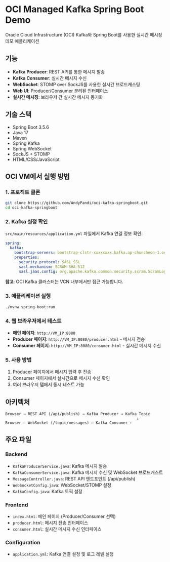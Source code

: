 # OCI Managed Kafka Spring Boot Demo

Oracle Cloud Infrastructure (OCI) Kafka와 Spring Boot를 사용한 실시간 메시징 데모 애플리케이션

## 기능

- **Kafka Producer**: REST API를 통한 메시지 발송
- **Kafka Consumer**: 실시간 메시지 수신 
- **WebSocket**: STOMP over SockJS를 사용한 실시간 브로드캐스팅
- **Web UI**: Producer/Consumer 분리된 인터페이스
- **실시간 메시징**: 브라우저 간 실시간 메시지 동기화

## 기술 스택

- Spring Boot 3.5.6
- Java 17
- Maven
- Spring Kafka
- Spring WebSocket
- SockJS + STOMP
- HTML/CSS/JavaScript

## OCI VM에서 실행 방법

### 1. 프로젝트 클론
```bash
git clone https://github.com/AndyPandi/oci-kafka-springboot.git
cd oci-kafka-springboot
```

### 2. Kafka 설정 확인
`src/main/resources/application.yml` 파일에서 Kafka 연결 정보 확인:
```yaml
spring:
  kafka:
    bootstrap-servers: bootstrap-clstr-xxxxxxxx.kafka.ap-chuncheon-1.oci.oraclecloud.com:9092
    properties:
      security.protocol: SASL_SSL
      sasl.mechanism: SCRAM-SHA-512
      sasl.jaas.config: org.apache.kafka.common.security.scram.ScramLoginModule required username="xxxx" password="xxxxx";
```

**참고**: OCI Kafka 클러스터는 VCN 내부에서만 접근 가능합니다.

### 3. 애플리케이션 실행
```bash
./mvnw spring-boot:run
```

### 4. 웹 브라우저에서 테스트
- **메인 페이지**: `http://VM_IP:8080`
- **Producer 페이지**: `http://VM_IP:8080/producer.html` - 메시지 전송
- **Consumer 페이지**: `http://VM_IP:8080/consumer.html` - 실시간 메시지 수신

### 5. 사용 방법
1. Producer 페이지에서 메시지 입력 후 전송
2. Consumer 페이지에서 실시간으로 메시지 수신 확인
3. 여러 브라우저 탭에서 동시 테스트 가능

## 아키텍처

```
Browser → REST API (/api/publish) → Kafka Producer → Kafka Topic
                                                          ↓
Browser ← WebSocket (/topic/messages) ← Kafka Consumer ←
```

## 주요 파일

### Backend
- `KafkaProducerService.java`: Kafka 메시지 발송
- `KafkaConsumerService.java`: Kafka 메시지 수신 및 WebSocket 브로드캐스트  
- `MessageController.java`: REST API 엔드포인트 (/api/publish)
- `WebSocketConfig.java`: WebSocket/STOMP 설정
- `KafkaConfig.java`: Kafka 토픽 설정

### Frontend
- `index.html`: 메인 페이지 (Producer/Consumer 선택)
- `producer.html`: 메시지 전송 인터페이스
- `consumer.html`: 실시간 메시지 수신 인터페이스

### Configuration
- `application.yml`: Kafka 연결 설정 및 로그 레벨 설정
